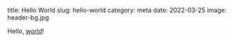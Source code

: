 title: Hello World
slug: hello-world
category: meta
date: 2022-03-25
image: header-bg.jpg
<!-- modified: 2022-03-25 -->

Hello, [world](https://youtu.be/F-X4SLhorvw?t=26)!